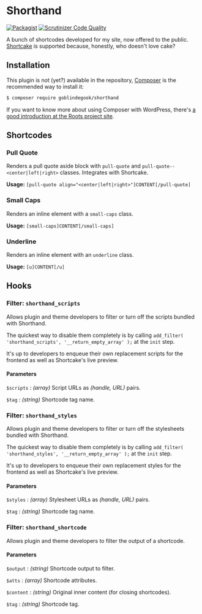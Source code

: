 # Shorthand

[![Packagist](https://img.shields.io/packagist/v/goblindegook/shorthand.svg)](https://packagist.org/packages/goblindegook/shorthand) [![Scrutinizer Code Quality](https://scrutinizer-ci.com/g/goblindegook/shorthand/badges/quality-score.png?b=master)](https://scrutinizer-ci.com/g/goblindegook/shorthand/?branch=master)

A bunch of shortcodes developed for my site, now offered to the public.  [Shortcake](https://github.com/fusioneng/Shortcake) is supported because, honestly, who doesn't love cake?

## Installation

This plugin is not (yet?) available in the repository, [Composer](https://getcomposer.org) is the recommended way to install it:

```bash
$ composer require goblindegook/shorthand
```

If you want to know more about using Composer with WordPress, there's [a good introduction at the Roots project site](https://roots.io/using-composer-with-wordpress/).

## Shortcodes

### Pull Quote

Renders a pull quote aside block with `pull-quote` and `pull-quote--<center|left|right>` classes.  Integrates with Shortcake.

**Usage:** `[pull-quote align="<center|left|right>"]CONTENT[/pull-quote]`

### Small Caps

Renders an inline element with a `small-caps` class.

**Usage:** `[small-caps]CONTENT[/small-caps]`

### Underline

Renders an inline element with an `underline` class.

**Usage:** `[u]CONTENT[/u]`

## Hooks

### Filter: `shorthand_scripts`

Allows plugin and theme developers to filter or turn off the scripts bundled with Shorthand.

The quickest way to disable them completely is by calling `add_filter( 'shorthand_scripts', '__return_empty_array' );` at the `init` step.

It's up to developers to enqueue their own replacement scripts for the frontend as well as Shortcake's live preview.

#### Parameters

`$scripts`
: _(array)_ Script URLs as _(handle, URL)_ pairs.

`$tag`
: _(string)_ Shortcode tag name.

### Filter: `shorthand_styles`

Allows plugin and theme developers to filter or turn off the stylesheets bundled with Shorthand.

The quickest way to disable them completely is by calling `add_filter( 'shorthand_styles', '__return_empty_array' );` at the `init` step.

It's up to developers to enqueue their own replacement styles for the frontend as well as Shortcake's live preview.

#### Parameters

`$styles`
: _(array)_ Stylesheet URLs as _(handle, URL)_ pairs.

`$tag`
: _(string)_ Shortcode tag name.

### Filter: `shorthand_shortcode`

Allows plugin and theme developers to filter the output of a shortcode.

#### Parameters

`$output`
: _(string)_ Shortcode output to filter.

`$atts`
: _(array)_ Shortcode attributes.

`$content`
: _(string)_ Original inner content (for closing shortcodes).

`$tag`
: _(string)_ Shortcode tag.
